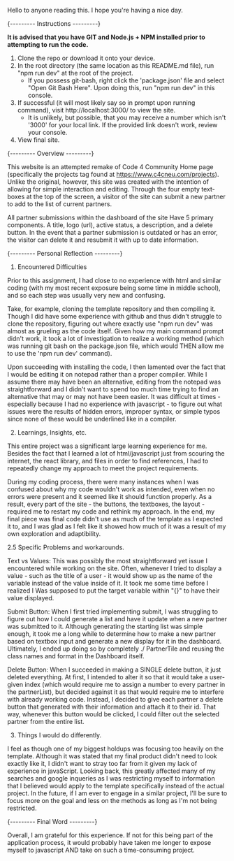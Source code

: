 Hello to anyone reading this. I hope you're having a nice day.

{--------- Instructions ---------}

**It is advised that you have GIT and Node.js + NPM installed
  prior to attempting to run the code.**

1. Clone the repo or download it onto your device.
2. In the root directory (the same location as this README.md
   file), run "npm run dev" at the root of the project. 
   - If you possess git-bash, right click the 'package.json'
     file and select "Open Git Bash Here". Upon doing this,
     run "npm run dev" in this console. 
3. If successful (it will most likely say so in prompt upon
   running command), visit http://localhost:3000/ to view
   the site. 
   - It is unlikely, but possible, that you may receive a 
     number which isn't '3000' for your local link. If 
     the provided link doesn't work, review your console.
4. View final site.

{--------- Overview ---------}

   This website is an attempted remake of Code 4 Community
   Home page (specifically the projects tag found at
   https://www.c4cneu.com/projects). Unlike the original,
   however, this site was created with the intention of 
   allowing for simple interaction and editing. Through
   the four empty text-boxes at the top of the screen, a 
   visitor of the site can submit a new partner to add to 
   the list of current partners.

   All partner submissions within the dashboard of the site
   Have 5 primary components. A title, logo (url), active
   status, a description, and a delete button. In the event
   that a partner submission is outdated or has an error, 
   the visitor can delete it and resubmit it with up to date
   information. 

{--------- Personal Reflection ---------}

   1. Encountered Difficulties 
 
   Prior to this assignment, I had close to no experience 
   with html and similar coding (with my most recent 
   exposure being some time in middle school), and so 
   each step was usually very new and confusing. 

   Take, for example, cloning the template repository and
   then compiling it. Though I did have some experience
   with github and thus didn't struggle to clone the 
   repository, figuring out where exactly use "npm run dev"
   was almost as grueling as the code itself. Given how my
   main command prompt didn't work, it took a lot of 
   investigation to realize a working method (which was 
   running git bash on the package.json file, which would 
   THEN allow me to use the 'npm run dev' command). 

   Upon succeeding with installing the code, I then lamented
   over the fact that I would be editing it on notepad rather
   than a proper compiler. While I assume there may have been
   an alternative, editing from the notepad was straightforward
   and I didn't want to spend too much time trying to find an
   alternative that may or may not have been easier. It was 
   difficult at times - especially because I had no experience 
   with javascript - to figure out what issues were the results 
   of hidden errors, improper syntax, or simple typos since none 
   of these would be underlined like in a compiler. 

   2. Learnings, Insights, etc.
   
   This entire project was a significant large learning experience
   for me. Besides the fact that I learned a lot of html/javascript
   just from scouring the internet, the react library, and files 
   in order to find references, I had to repeatedly change my approach
   to meet the project requirements.

   During my coding process, there were many instances when I was 
   confused about why my code wouldn't work as intended, even when no
   errors were present and it seemed like it should function properly. 
   As a result, every part of the site - the buttons, the textboxes, 
   the layout - required me to restart my code and rethink my approach. 
   In the end, my final piece was final code didn't use as much of the
   template as I expected it to, and I was glad as I felt like it showed
   how much of it was a result of my own exploration and adaptibility. 

   2.5 Specific Problems and workarounds.

   Text vs Values: This was possibly the most straightforward yet issue
   I encountered while working on the site. Often, whenever I tried to 
   display a value - such as the title of a user - it would show up as the
   name of the variable instead of the value inside of it. It took me some
   time before I realized I Was supposed to put the target variable within 
   "{}" to have their value displayed. 
 
   Submit Button: When I first tried implementing submit, I was struggling 
   to figure out how I could generate a list and have it update when
   a new partner was submitted to it. Although generating the starting
   list was simple enough, it took me a long while to determine how to
   make a new partner based on textbox input and generate a new display
   for it in the dashboard. Ultimately, I ended up doing so by completely
   ./ PartnerTile and reusing the class names and format in the Dashboard 
   itself. 

   Delete Button: When I succeeded in making a SINGLE delete button, 
   it just deleted everything. At first, I intended to alter it so that it 
   would take a user-given index (which would require me to assign a number
   to every partner in the partnerList), but decided against it as that 
   would require me to interfere with already working code. Instead, I 
   decided to give each partner a delete button that generated with their 
   information and attach it to their id. That way, whenever this button 
   would be clicked, I could filter out the selected partner from the entire
   list. 

   3. Things I would do differently. 

   I feel as though one of my biggest holdups was focusing too heavily 
   on the template. Although it was stated that my final product didn't 
   need to look exactly like it, I didn't want to stray too far from it 
   given my lack of experience in javaScript. Looking back, this greatly
   affected many of my searches and google inqueries as I was restricting
   myself to information that I believed would apply to the template 
   specifically instead of the actual project. In the future, if I am 
   ever to engage in a similar project, I'll be sure to focus more on the
   goal and less on the methods as long as I'm not being restricted. 

{--------- Final Word ---------}

   Overall, I am grateful for this experience. If not for this being part
   of the application process, it would probably have taken me longer to 
   expose myself to javascript AND take on such a time-consuming project.
